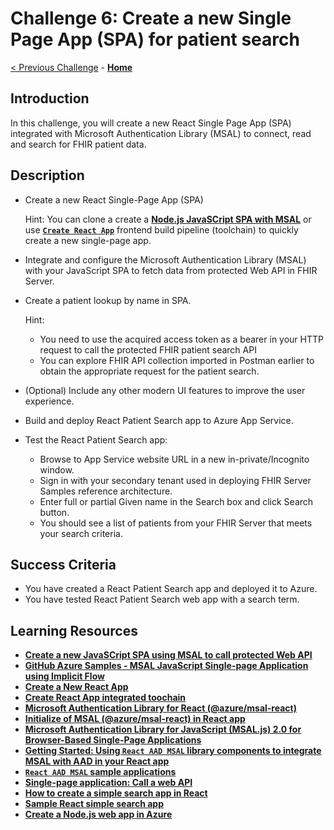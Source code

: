 # Challenge 6: Create a new Single Page App (SPA) for patient search

[< Previous Challenge](./Challenge05.md) - **[Home](../readme.md)** 

## Introduction

In this challenge, you will create a new React Single Page App (SPA) integrated with Microsoft Authentication Library (MSAL) to connect, read and search for FHIR patient data.

## Description

- Create a new React Single-Page App (SPA) 

  Hint:
  You can clone a create a **[Node.js JavaSCript SPA with MSAL](https://docs.microsoft.com/en-us/azure/active-directory/develop/tutorial-v2-javascript-spa)** or use **[`Create React App`](https://reactjs.org/docs/create-a-new-react-app.html#create-react-app)** frontend build pipeline (toolchain) to quickly create a new single-page app.

- Integrate and configure the Microsoft Authentication Library (MSAL) with your JavaScript SPA to fetch data from protected Web API in FHIR Server.
- Create a patient lookup by name in SPA.

    Hint: 
    - You need to use the acquired access token as a bearer in your HTTP request to call the protected FHIR patient search API
    - You can explore FHIR API collection imported in Postman earlier to obtain the appropriate request for the patient search.

- (Optional) Include any other modern UI features to improve the user experience.
- Build and deploy React Patient Search app to Azure App Service.
- Test the React Patient Search app:
  - Browse to App Service website URL in a new in-private/Incognito window.
  - Sign in with your secondary tenant used in deploying FHIR Server Samples reference architecture.
  - Enter full or partial Given name in the Search box and click Search button.
  - You should see a list of patients from your FHIR Server that meets your search criteria.

## Success Criteria
- You have created a React Patient Search app and deployed it to Azure.
- You have tested React Patient Search web app with a search term.

## Learning Resources

- **[Create a new JavaSCript SPA using MSAL to call protected Web API](https://docs.microsoft.com/en-us/azure/active-directory/develop/tutorial-v2-javascript-spa)**
- **[GitHub Azure Samples - MSAL JavaScript Single-page Application using Implicit Flow](https://github.com/Azure-Samples/active-directory-javascript-graphapi-v2/)**
- **[Create a New React App](https://reactjs.org/docs/create-a-new-react-app.html)**
- **[Create React App integrated toochain](https://reactjs.org/docs/create-a-new-react-app.html#create-react-app)**
- **[Microsoft Authentication Library for React (@azure/msal-react)](https://www.npmjs.com/package/@azure/msal-react)**
- **[Initialize of MSAL (@azure/msal-react) in React app](https://github.com/AzureAD/microsoft-authentication-library-for-js/blob/dev/lib/msal-browser/docs/initialization.md)**
- **[Microsoft Authentication Library for JavaScript (MSAL.js) 2.0 for Browser-Based Single-Page Applications](https://github.com/AzureAD/microsoft-authentication-library-for-js/blob/dev/lib/msal-browser/README.md#advanced-topics)**
- **[Getting Started: Using `React AAD MSAL` library components to integrate MSAL with AAD in your React app](https://www.npmjs.com/package/react-aad-msal#checkered_flag-getting-started)**
- **[`React AAD MSAL` sample applications](https://www.npmjs.com/package/react-aad-msal#cd-sample-applications)**
- **[Single-page application: Call a web API](https://docs.microsoft.com/en-us/azure/active-directory/develop/scenario-spa-call-api?tabs=javascript#call-a-web-api)**
- **[How to create a simple search app in React](https://medium.com/developer-circle-kampala/how-to-create-a-simple-search-app-in-react-df3cf55927f5)**
- **[Sample React simple search app](https://github.com/lytes20/meal-search-app)**
- **[Create a Node.js web app in Azure](https://docs.microsoft.com/en-us/azure/app-service/quickstart-nodejs?pivots=platform-linux)**
